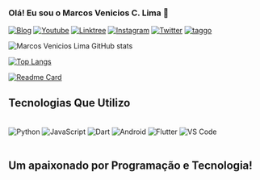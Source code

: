 ### Olá! Eu sou o Marcos Venicios C. Lima 🤙

[![Blog](https://img.shields.io/website?label=SujeitoProgramador.com&style=for-the-badge&url=https://sujeitoprogramador.com/)](https://sujeitoprogramador.com)
[![Youtube](https://img.shields.io/badge/YouTube-FF0000?style=for-the-badge&logo=youtube&logoColor=white/)](https://www.youtube.com/channel/UCiq-8x7NPs070eHsdv6bonw)
[![Linktree](https://img.shields.io/badge/linktree-39E09B?style=for-the-badge&logo=linktree&logoColor=white)](https://linktr.ee/venicioslima)
[![Instagram](https://img.shields.io/badge/Instagram-E4405F?style=for-the-badge&logo=instagram&logoColor=white)](https://www.instagram.com/venicios9471/)
[![Twitter](https://img.shields.io/badge/Twitter-1DA1F2?style=for-the-badge&logo=twitter&logoColor=white)](https://twitter.com/Venicios2000)
[![taggo](https://img.shields.io/badge/bio.link-000000%7D?style=for-the-badge&logo=biolink&logoColor=white)](https://taggo.one/venicios)

![Marcos Venicios Lima GitHub stats](https://github-readme-stats.vercel.app/api?username=Marcos-Venicios-Lima&show_icons=true&theme=merko)

[![Top Langs](https://github-readme-stats.vercel.app/api/top-langs/?username=anuraghazra)](https://github.com/anuraghazra/github-readme-stats)

[![Readme Card](https://github-readme-stats.vercel.app/api/pin/?username=anuraghazra&repo=github-readme-stats)](https://github.com/anuraghazra/github-readme-stats)

## Tecnologias Que Utilizo

<div style="display: inline_block"><br/>
<img align="center" alt="Python" src="https://img.shields.io/badge/Python-3776AB?style=for-the-badge&logo=python&logoColor=white" />
<img align="center" alt="JavaScript" src="https://img.shields.io/badge/JavaScript-F7DF1E?style=for-the-badge&logo=javascript&logoColor=black"/>
<img align="center" alt="Dart" src="https://img.shields.io/badge/Dart-0175C2?style=for-the-badge&logo=dart&logoColor=white"/>
<img align="center" alt="Android" src="https://img.shields.io/badge/Android_Studio-3DDC84?style=for-the-badge&logo=android-studio&logoColor=white"/>
<img align="center" alt="Flutter" src="https://img.shields.io/badge/Flutter-02569B?style=for-the-badge&logo=flutter&logoColor=white"/>
<img align="center" alt="VS Code" src="https://img.shields.io/badge/Made%20for-VSCode-1f425f.svg"/>
</div><br/>

## Um apaixonado por Programação e Tecnologia!
